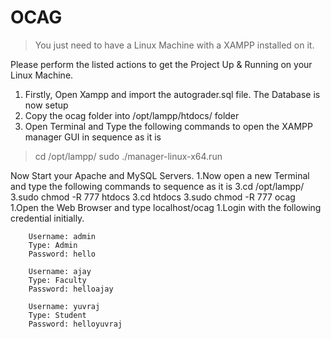 # OCAG
> You just need to have a Linux Machine with a XAMPP installed on it.

Please perform the listed actions to get the Project Up & Running on your Linux Machine.


1. Firstly, Open Xampp and import the autograder.sql file. The Database is now setup
1. Copy the ocag folder into /opt/lampp/htdocs/ folder
1. Open Terminal and Type the following commands to open the XAMPP manager GUI in sequence as it is
> cd /opt/lampp/
sudo ./manager-linux-x64.run

Now Start your Apache and MySQL Servers.
1.Now open a new Terminal and type the following commands to sequence as it is
		3.cd /opt/lampp/
		3.sudo chmod -R 777 htdocs
		3.cd htdocs
		3.sudo chmod -R 777 ocag
1.Open the Web Browser and type localhost/ocag
1.Login with the following credential initially.

		Username: admin
		Type: Admin
		Password: hello

		Username: ajay
		Type: Faculty
		Password: helloajay

		Username: yuvraj
		Type: Student
		Password: helloyuvraj
